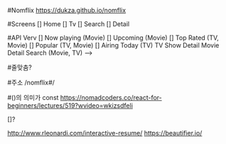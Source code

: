 #Nomflix
https://dukza.github.io/nomflix

#Screens
[] Home
[] Tv
[] Search
[] Detail


#API Verv
[] Now playing (Movie)
[] Upcoming (Movie)
[] Top Rated (TV, Movie)
[] Popular (TV, Movie)
[] Airing Today (TV)
 TV Show Detail
 Movie Detail
 Search (Movie, TV) -->

#줄맞춤?

#주소
/nomflix#/

#()의 의미가 const
https://nomadcoders.co/react-for-beginners/lectures/519?wvideo=wkizsdfeli

[]?


http://www.rleonardi.com/interactive-resume/
https://beautifier.io/